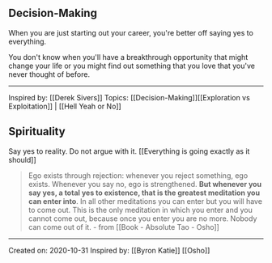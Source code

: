 ## Decision-Making
When you are just starting out your career, you're better off saying yes to everything. 

You don't know when you'll have a breakthrough opportunity that might change your life or you might find out something that you love that you've never thought of before.

-------------------
Inspired by: [[Derek Sivers]]
Topics: [[Decision-Making]][[Exploration vs Exploitation]] | [[Hell Yeah or No]]

## Spirituality

Say yes to reality. Do not argue with it. [[Everything is going exactly as it should]]

> Ego exists through rejection: whenever you reject something, ego exists. Whenever you say no, ego is strengthened. **But whenever you say yes, a total yes to existence, that is the greatest meditation you can enter into**. In all other meditations you can enter but you will have to come out. This is the only meditation in which you enter and you cannot come out, because once you enter you are no more. Nobody can come out of it.
	- from [[Book - Absolute Tao - Osho]]

-------------------
Created on: 2020-10-31
Inspired by: [[Byron Katie]] [[Osho]]
